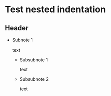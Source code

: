 # Test nested indentation

## Header

- Subnote 1
  
  text
  - Subsubnote 1
    
    text
  - Subsubnote 2
    
    text

